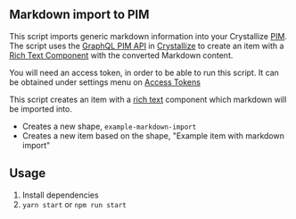 ## Markdown import to PIM

This script imports generic markdown information into your Crystallize [PIM](https://crystallize.com/product/product-information-management). The script uses the [GraphQL PIM API](https://crystallize.com/api) in [Crystallize](https://crystallize.com) to create an item with a [Rich Text Component](https://crystallize.com/learn/concepts/pim/component/rich-text) with the converted Markdown content.

You will need an access token, in order to be able to run this script. It can be obtained under settings menu on [Access Tokens](https://pim.crystallize.com/settings/access-tokens)

This script creates an item with a [rich text](https://crystallize.com/learn/concepts/pim/component/rich-text) component which markdown will be imported into.

- Creates a new shape, `example-markdown-import`
- Creates a new item based on the shape, "Example item with markdown import"

## Usage

1. Install dependencies
2. `yarn start` or `npm run start`
